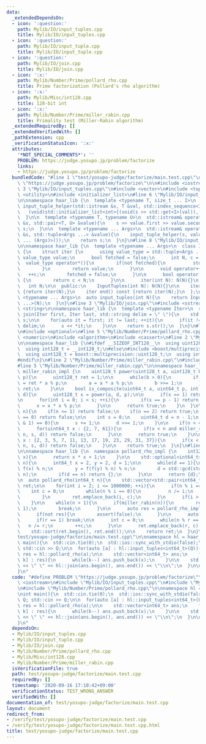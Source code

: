 ```yaml
---
data:
  _extendedDependsOn:
  - icon: ':question:'
    path: Mylib/IO/input_tuples.cpp
    title: Mylib/IO/input_tuples.cpp
  - icon: ':question:'
    path: Mylib/IO/input_tuple.cpp
    title: Mylib/IO/input_tuple.cpp
  - icon: ':question:'
    path: Mylib/IO/join.cpp
    title: Mylib/IO/join.cpp
  - icon: ':x:'
    path: Mylib/Number/Prime/pollard_rho.cpp
    title: Prime factorization (Pollard's rho algorithm)
  - icon: ':x:'
    path: Mylib/Misc/int128.cpp
    title: 128-bit int
  - icon: ':x:'
    path: Mylib/Number/Prime/miller_rabin.cpp
    title: Primality test (Miller-Rabin algorithm)
  _extendedRequiredBy: []
  _extendedVerifiedWith: []
  _pathExtension: cpp
  _verificationStatusIcon: ':x:'
  attributes:
    '*NOT_SPECIAL_COMMENTS*': ''
    PROBLEM: https://judge.yosupo.jp/problem/factorize
    links:
    - https://judge.yosupo.jp/problem/factorize
  bundledCode: "#line 1 \"test/yosupo-judge/factorize/main.test.cpp\"\n#define PROBLEM\
    \ \"https://judge.yosupo.jp/problem/factorize\"\n\n#include <iostream>\n#line\
    \ 3 \"Mylib/IO/input_tuples.cpp\"\n#include <vector>\n#include <tuple>\n#include\
    \ <utility>\n#include <initializer_list>\n#line 6 \"Mylib/IO/input_tuple.cpp\"\
    \n\nnamespace haar_lib {\n  template <typename T, size_t ... I>\n  static void\
    \ input_tuple_helper(std::istream &s, T &val, std::index_sequence<I ...>){\n \
    \   (void)std::initializer_list<int>{(void(s >> std::get<I>(val)), 0) ...};\n\
    \  }\n\n  template <typename T, typename U>\n  std::istream& operator>>(std::istream\
    \ &s, std::pair<T, U> &value){\n    s >> value.first >> value.second;\n    return\
    \ s;\n  }\n\n  template <typename ... Args>\n  std::istream& operator>>(std::istream\
    \ &s, std::tuple<Args ...> &value){\n    input_tuple_helper(s, value, std::make_index_sequence<sizeof\
    \ ... (Args)>());\n    return s;\n  }\n}\n#line 8 \"Mylib/IO/input_tuples.cpp\"\
    \n\nnamespace haar_lib {\n  template <typename ... Args>\n  class InputTuples\
    \ {\n    struct iter {\n      using value_type = std::tuple<Args ...>;\n     \
    \ value_type value;\n      bool fetched = false;\n      int N, c = 0;\n\n    \
    \  value_type operator*(){\n        if(not fetched){\n          std::cin >> value;\n\
    \        }\n        return value;\n      }\n\n      void operator++(){\n     \
    \   ++c;\n        fetched = false;\n      }\n\n      bool operator!=(iter &) const\
    \ {\n        return c < N;\n      }\n\n      iter(int N): N(N){}\n    };\n\n \
    \   int N;\n\n  public:\n    InputTuples(int N): N(N){}\n\n    iter begin() const\
    \ {return iter(N);}\n    iter end() const {return iter(N);}\n  };\n\n  template\
    \ <typename ... Args>\n  auto input_tuples(int N){\n    return InputTuples<Args\
    \ ...>(N);\n  }\n}\n#line 3 \"Mylib/IO/join.cpp\"\n#include <sstream>\n#include\
    \ <string>\n\nnamespace haar_lib {\n  template <typename Iter>\n  std::string\
    \ join(Iter first, Iter last, std::string delim = \" \"){\n    std::stringstream\
    \ s;\n\n    for(auto it = first; it != last; ++it){\n      if(it != first) s <<\
    \ delim;\n      s << *it;\n    }\n\n    return s.str();\n  }\n}\n#line 2 \"Mylib/Number/Prime/pollard_rho.cpp\"\
    \n#include <optional>\n#line 5 \"Mylib/Number/Prime/pollard_rho.cpp\"\n#include\
    \ <numeric>\n#include <algorithm>\n#include <cassert>\n#line 2 \"Mylib/Misc/int128.cpp\"\
    \n\nnamespace haar_lib {\n#ifdef __SIZEOF_INT128__\n  using uint128_t = __uint128_t;\n\
    \  using int128_t = __int128_t;\n#else\n#include <boost/multiprecision/cpp_int.hpp>\n\
    \  using uint128_t = boost::multiprecision::uint128_t;\n  using int128_t = boost::multiprecision::int128_t;\n\
    #endif\n}\n#line 2 \"Mylib/Number/Prime/miller_rabin.cpp\"\n#include <cstdint>\n\
    #line 5 \"Mylib/Number/Prime/miller_rabin.cpp\"\n\nnamespace haar_lib {\n  namespace\
    \ miller_rabin_impl {\n    uint128_t power(uint128_t a, uint128_t b, uint128_t\
    \ p){\n      uint128_t ret = 1;\n\n      while(b > 0){\n        if(b & 1) ret\
    \ = ret * a % p;\n        a = a * a % p;\n        b >>= 1;\n      }\n\n      return\
    \ ret;\n    }\n\n    bool is_composite(uint64_t a, uint64_t p, int s, uint64_t\
    \ d){\n      uint128_t x = power(a, d, p);\n\n      if(x == 1) return false;\n\
    \n      for(int i = 0; i < s; ++i){\n        if(x == p - 1) return false;\n  \
    \      x = x * x % p;\n      }\n\n      return true;\n    }\n  }\n\n  bool miller_rabin(uint64_t\
    \ n){\n    if(n <= 1) return false;\n    if(n == 2) return true;\n    if(n % 2\
    \ == 0) return false;\n\n    int s = 0;\n    uint64_t d = n - 1;\n    while((d\
    \ & 1) == 0){\n      s += 1;\n      d >>= 1;\n    }\n\n    if(n < 4759123141){\n\
    \      for(uint64_t x : {2, 7, 61}){\n        if(x < n and miller_rabin_impl::is_composite(x,\
    \ n, s, d)) return false;\n      }\n\n      return true;\n    }\n\n    for(uint64_t\
    \ x : {2, 3, 5, 7, 11, 13, 17, 19, 23, 29, 31, 37}){\n      if(x < n and miller_rabin_impl::is_composite(x,\
    \ n, s, d)) return false;\n    }\n\n    return true;\n  }\n}\n#line 10 \"Mylib/Number/Prime/pollard_rho.cpp\"\
    \n\nnamespace haar_lib {\n  namespace pollard_rho_impl {\n    int128_t f(int128_t\
    \ x){\n      return x * x + 1;\n    }\n\n    std::optional<int64_t> rho(int64_t\
    \ n){\n      int64_t x = 2, y = 2, d = 1;\n\n      while(d == 1){\n        x =\
    \ f(x) % n;\n        y = f(f(y) % n) % n;\n        d = std::gcd(std::abs(x - y),\
    \ n);\n        if(d == n) return {};\n      }\n\n      return {d};\n    }\n  }\n\
    \n  auto pollard_rho(int64_t n){\n    std::vector<std::pair<int64_t, int64_t>>\
    \ ret;\n\n    for(int i = 2; i <= 1000000; ++i){\n      if(n % i == 0){\n    \
    \    int c = 0;\n        while(n % i == 0){\n          n /= i;\n          ++c;\n\
    \        }\n        ret.emplace_back(i, c);\n      }\n      if(i > n) break;\n\
    \    }\n\n    while(n > 1){\n      if(miller_rabin(n)){\n        ret.emplace_back(n,\
    \ 1);\n        break;\n      }\n\n      auto res = pollard_rho_impl::rho(n);\n\
    \      if(not res){\n        assert(false);\n      }\n\n      auto r = *res;\n\
    \      if(r == 1) break;\n\n      int c = 0;\n      while(n % r == 0){\n     \
    \   n /= r;\n        ++c;\n      }\n\n      ret.emplace_back(r, c);\n    }\n\n\
    \    std::sort(ret.begin(), ret.end());\n\n    return ret;\n  }\n}\n#line 7 \"\
    test/yosupo-judge/factorize/main.test.cpp\"\n\nnamespace hl = haar_lib;\n\nint\
    \ main(){\n  std::cin.tie(0);\n  std::ios::sync_with_stdio(false);\n\n  int Q;\
    \ std::cin >> Q;\n\n  for(auto [a] : hl::input_tuples<int64_t>(Q)){\n    auto\
    \ res = hl::pollard_rho(a);\n\n    std::vector<int64_t> ans;\n    for(auto [x,\
    \ k] : res){\n      while(k--) ans.push_back(x);\n    }\n\n    std::cout << ans.size()\
    \ << \" \" << hl::join(ans.begin(), ans.end()) << \"\\n\";\n  }\n\n  return 0;\n\
    }\n"
  code: "#define PROBLEM \"https://judge.yosupo.jp/problem/factorize\"\n\n#include\
    \ <iostream>\n#include \"Mylib/IO/input_tuples.cpp\"\n#include \"Mylib/IO/join.cpp\"\
    \n#include \"Mylib/Number/Prime/pollard_rho.cpp\"\n\nnamespace hl = haar_lib;\n\
    \nint main(){\n  std::cin.tie(0);\n  std::ios::sync_with_stdio(false);\n\n  int\
    \ Q; std::cin >> Q;\n\n  for(auto [a] : hl::input_tuples<int64_t>(Q)){\n    auto\
    \ res = hl::pollard_rho(a);\n\n    std::vector<int64_t> ans;\n    for(auto [x,\
    \ k] : res){\n      while(k--) ans.push_back(x);\n    }\n\n    std::cout << ans.size()\
    \ << \" \" << hl::join(ans.begin(), ans.end()) << \"\\n\";\n  }\n\n  return 0;\n\
    }\n"
  dependsOn:
  - Mylib/IO/input_tuples.cpp
  - Mylib/IO/input_tuple.cpp
  - Mylib/IO/join.cpp
  - Mylib/Number/Prime/pollard_rho.cpp
  - Mylib/Misc/int128.cpp
  - Mylib/Number/Prime/miller_rabin.cpp
  isVerificationFile: true
  path: test/yosupo-judge/factorize/main.test.cpp
  requiredBy: []
  timestamp: '2020-09-16 17:10:42+09:00'
  verificationStatus: TEST_WRONG_ANSWER
  verifiedWith: []
documentation_of: test/yosupo-judge/factorize/main.test.cpp
layout: document
redirect_from:
- /verify/test/yosupo-judge/factorize/main.test.cpp
- /verify/test/yosupo-judge/factorize/main.test.cpp.html
title: test/yosupo-judge/factorize/main.test.cpp
---
```

